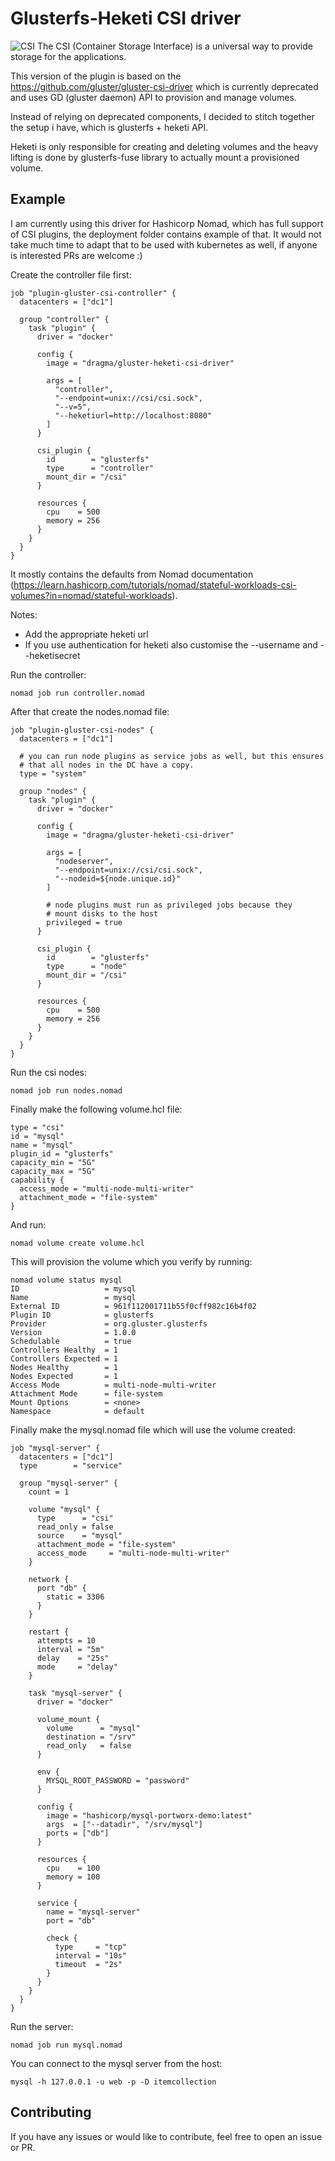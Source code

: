 # Glusterfs-Heketi CSI driver
![CSI](./assets/csi.png)
The CSI (Container Storage Interface) is a universal way to provide storage for the applications.

This version of the plugin is based on the https://github.com/gluster/gluster-csi-driver which is currently deprecated and uses GD (gluster daemon) API to provision and manage volumes.

Instead of relying on deprecated components, I decided to stitch together the setup i have, which is glusterfs + heketi API.

Heketi is only responsible for creating and deleting volumes and the heavy lifting is done by glusterfs-fuse library to actually mount a provisioned volume.

## Example
I am currently using this driver for Hashicorp Nomad, which has full support of CSI plugins, the deployment folder contains example of that. It would not take much time to adapt that to be used with kubernetes as well, if anyone is interested PRs are welcome :)

Create the controller file first:
```hcl
job "plugin-gluster-csi-controller" {
  datacenters = ["dc1"]

  group "controller" {
    task "plugin" {
      driver = "docker"

      config {
        image = "dragma/gluster-heketi-csi-driver"

        args = [
          "controller",
          "--endpoint=unix://csi/csi.sock",
          "--v=5",
          "--heketiurl=http://localhost:8080"
        ]
      }

      csi_plugin {
        id        = "glusterfs"
        type      = "controller"
        mount_dir = "/csi"
      }

      resources {
        cpu    = 500
        memory = 256
      }
    }
  }
}
```

It mostly contains the defaults from Nomad documentation (https://learn.hashicorp.com/tutorials/nomad/stateful-workloads-csi-volumes?in=nomad/stateful-workloads).

Notes:
- Add the appropriate heketi url 
- If you use authentication for heketi also customise the --username and --heketisecret

Run the controller:
```
nomad job run controller.nomad
```

After that create the nodes.nomad file:
```hcl
job "plugin-gluster-csi-nodes" {
  datacenters = ["dc1"]

  # you can run node plugins as service jobs as well, but this ensures
  # that all nodes in the DC have a copy.
  type = "system"

  group "nodes" {
    task "plugin" {
      driver = "docker"

      config {
        image = "dragma/gluster-heketi-csi-driver"

        args = [
          "nodeserver",
          "--endpoint=unix://csi/csi.sock",
          "--nodeid=${node.unique.id}"
        ]

        # node plugins must run as privileged jobs because they
        # mount disks to the host
        privileged = true
      }

      csi_plugin {
        id        = "glusterfs"
        type      = "node"
        mount_dir = "/csi"
      }

      resources {
        cpu    = 500
        memory = 256
      }
    }
  }
}
```

Run the csi nodes:
```
nomad job run nodes.nomad
```

Finally make the following volume.hcl file:
```hcl
type = "csi"
id = "mysql"
name = "mysql"
plugin_id = "glusterfs"
capacity_min = "5G"
capacity_max = "5G"
capability {
  access_mode = "multi-node-multi-writer"
  attachment_mode = "file-system"
}
```
And run:
```
nomad volume create volume.hcl
```
This will provision the volume which you verify by running:
```
nomad volume status mysql
ID                   = mysql
Name                 = mysql
External ID          = 961f112001711b55f0cff982c16b4f02
Plugin ID            = glusterfs
Provider             = org.gluster.glusterfs
Version              = 1.0.0
Schedulable          = true
Controllers Healthy  = 1
Controllers Expected = 1
Nodes Healthy        = 1
Nodes Expected       = 1
Access Mode          = multi-node-multi-writer
Attachment Mode      = file-system
Mount Options        = <none>
Namespace            = default
```

Finally make the mysql.nomad file which will use the volume created:
```hcl
job "mysql-server" {
  datacenters = ["dc1"]
  type        = "service"

  group "mysql-server" {
    count = 1

    volume "mysql" {
      type      = "csi"
      read_only = false
      source    = "mysql"
      attachment_mode = "file-system"
      access_mode     = "multi-node-multi-writer"
    }

    network {
      port "db" {
        static = 3306
      }
    }

    restart {
      attempts = 10
      interval = "5m"
      delay    = "25s"
      mode     = "delay"
    }

    task "mysql-server" {
      driver = "docker"

      volume_mount {
        volume      = "mysql"
        destination = "/srv"
        read_only   = false
      }

      env {
        MYSQL_ROOT_PASSWORD = "password"
      }

      config {
        image = "hashicorp/mysql-portworx-demo:latest"
        args  = ["--datadir", "/srv/mysql"]
        ports = ["db"]
      }

      resources {
        cpu    = 100
        memory = 100
      }

      service {
        name = "mysql-server"
        port = "db"

        check {
          type     = "tcp"
          interval = "10s"
          timeout  = "2s"
        }
      }
    }
  }
}
```

Run the server:
```
nomad job run mysql.nomad
```

You can connect to the mysql server from the host:
```
mysql -h 127.0.0.1 -u web -p -D itemcollection
```

## Contributing
If you have any issues or would like to contribute, feel free to open an issue or PR.

